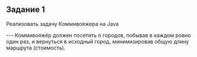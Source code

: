 ## Задание 1
Реализовать задачу Коммивояжера на Java

--- Коммивояжёр должен посетить n городов, побывав в каждом ровно один раз, и вернуться в исходный город, минимизировав общую длину маршрута (стоимость).
